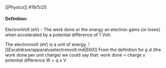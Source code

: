 [[Physics]]
#19/5/25 
#### Definition:
ElectronVolt (eV) - The work done or the energy an electron gains (or loses) when accelerated by a potential difference of 1 Volt.

The electronvolt (eV) is a unit of energy.
![[Excalidraw/apparatuselectronvolt.md|600]]
From the definition for p.d (the work done per unit charge) we could say that:
work done = charge x potential difference
W = q x V

